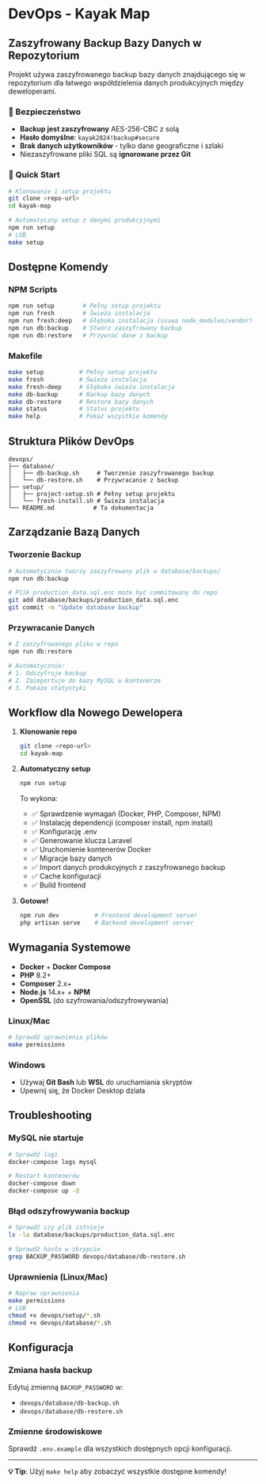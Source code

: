 # DevOps - Kayak Map

## Zaszyfrowany Backup Bazy Danych w Repozytorium

Projekt używa zaszyfrowanego backup bazy danych znajdującego się w repozytorium dla łatwego współdzielenia danych produkcyjnych między deweloperami.

### 🔐 Bezpieczeństwo

- **Backup jest zaszyfrowany** AES-256-CBC z solą
- **Hasło domyślne**: `kayak2024!backup#secure`
- **Brak danych użytkowników** - tylko dane geograficzne i szlaki
- Niezaszyfrowane pliki SQL są **ignorowane przez Git**

### 🚀 Quick Start

```bash
# Klonowanie i setup projektu
git clone <repo-url>
cd kayak-map

# Automatyczny setup z danymi produkcyjnymi
npm run setup
# LUB
make setup
```

## Dostępne Komendy

### NPM Scripts

```bash
npm run setup        # Pełny setup projektu
npm run fresh        # Świeża instalacja
npm run fresh:deep   # Głęboka instalacja (usuwa node_modules/vendor)
npm run db:backup    # Stwórz zaszyfrowany backup
npm run db:restore   # Przywróć dane z backup
```

### Makefile

```bash
make setup          # Pełny setup projektu
make fresh          # Świeża instalacja
make fresh-deep     # Głęboka świeża instalacja
make db-backup      # Backup bazy danych
make db-restore     # Restore bazy danych
make status         # Status projektu
make help           # Pokaż wszystkie komendy
```

## Struktura Plików DevOps

```
devops/
├── database/
│   ├── db-backup.sh     # Tworzenie zaszyfrowanego backup
│   └── db-restore.sh    # Przywracanie z backup
├── setup/
│   ├── project-setup.sh # Pełny setup projektu
│   └── fresh-install.sh # Świeża instalacja
└── README.md           # Ta dokumentacja
```

## Zarządzanie Bazą Danych

### Tworzenie Backup

```bash
# Automatycznie tworzy zaszyfrowany plik w database/backups/
npm run db:backup

# Plik production_data.sql.enc może być commitowany do repo
git add database/backups/production_data.sql.enc
git commit -m "Update database backup"
```

### Przywracanie Danych

```bash
# Z zaszyfrowanego pliku w repo
npm run db:restore

# Automatycznie:
# 1. Odszyfruje backup
# 2. Zaimportuje do bazy MySQL w kontenerze  
# 3. Pokaże statystyki
```

## Workflow dla Nowego Dewelopera

1. **Klonowanie repo**
   ```bash
   git clone <repo-url>
   cd kayak-map
   ```

2. **Automatyczny setup**
   ```bash
   npm run setup
   ```
   
   To wykona:
   - ✅ Sprawdzenie wymagań (Docker, PHP, Composer, NPM)
   - ✅ Instalację dependencji (composer install, npm install)  
   - ✅ Konfigurację .env
   - ✅ Generowanie klucza Laravel
   - ✅ Uruchomienie kontenerów Docker
   - ✅ Migracje bazy danych
   - ✅ Import danych produkcyjnych z zaszyfrowanego backup
   - ✅ Cache konfiguracji
   - ✅ Build frontend

3. **Gotowe!**
   ```bash
   npm run dev          # Frontend development server
   php artisan serve    # Backend development server
   ```

## Wymagania Systemowe

- **Docker** + **Docker Compose**
- **PHP** 8.2+
- **Composer** 2.x+
- **Node.js** 14.x+ + **NPM**
- **OpenSSL** (do szyfrowania/odszyfrowywania)

### Linux/Mac
```bash
# Sprawdź uprawnienia plików
make permissions
```

### Windows
- Używaj **Git Bash** lub **WSL** do uruchamiania skryptów
- Upewnij się, że Docker Desktop działa

## Troubleshooting

### MySQL nie startuje
```bash
# Sprawdź logi
docker-compose logs mysql

# Restart kontenerów
docker-compose down
docker-compose up -d
```

### Błąd odszyfrowywania backup
```bash
# Sprawdź czy plik istnieje
ls -la database/backups/production_data.sql.enc

# Sprawdź hasło w skrypcie
grep BACKUP_PASSWORD devops/database/db-restore.sh
```

### Uprawnienia (Linux/Mac)
```bash
# Napraw uprawnienia
make permissions
# LUB
chmod +x devops/setup/*.sh
chmod +x devops/database/*.sh
```

## Konfiguracja

### Zmiana hasła backup
Edytuj zmienną `BACKUP_PASSWORD` w:
- `devops/database/db-backup.sh`
- `devops/database/db-restore.sh`

### Zmienne środowiskowe
Sprawdź `.env.example` dla wszystkich dostępnych opcji konfiguracji.

---

**💡 Tip**: Użyj `make help` aby zobaczyć wszystkie dostępne komendy!